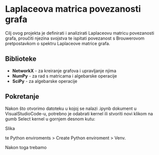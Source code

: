 # Laplaceova matrica povezanosti grafa

Cilj ovog projekta je definirati i analizirati Laplaceovu matricu povezanosti grafa, proučiti njezina svojstva te ispitati povezanost s Brouwerovom pretpostavkom o spektru Laplaceove matrice grafa.

## Biblioteke

* __NetworkX__ - za kreiranje grafova i upravljanje njima
* __NumPy__ - za rad s matricama i algebarske operacije
* __SciPy__ - za algebarske operacije

## Pokretanje

Nakon što otvorimo datoteku u kojoj se nalazi .ipynb dokument u VisualStudioCode-u, potrebno je odabrati kernel ili stvoriti novi klikom na gumb Select kernel u gornjem desnom kutu:

Slika

te Python enviroments > Create Python enviroment > Venv.

Nakon toga trebamo 
